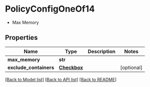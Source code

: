 # PolicyConfigOneOf14

- Max Memory 

## Properties
Name | Type | Description | Notes
------------ | ------------- | ------------- | -------------
**max_memory** | **str** |  | 
**exclude_containers** | [**Checkbox**](Checkbox.md) |  | [optional] 

[[Back to Model list]](../README.md#documentation-for-models) [[Back to API list]](../README.md#documentation-for-api-endpoints) [[Back to README]](../README.md)



